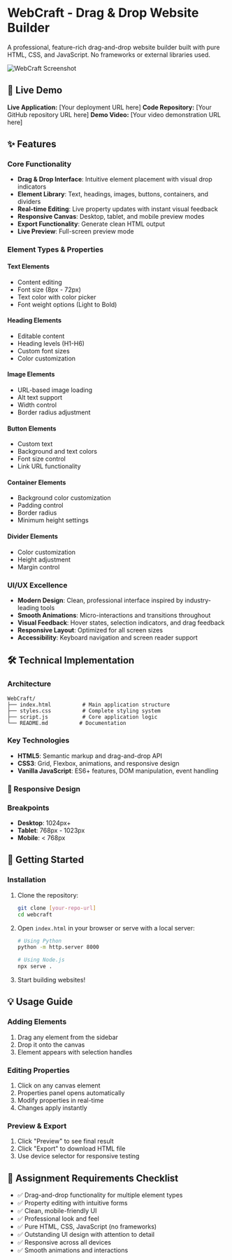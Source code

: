 # WebCraft - Drag & Drop Website Builder

A professional, feature-rich drag-and-drop website builder built with pure HTML, CSS, and JavaScript. No frameworks or external libraries used.

![WebCraft Screenshot](https://images.pexels.com/photos/196644/pexels-photo-196644.jpeg?auto=compress&cs=tinysrgb&w=1200)

## 🚀 Live Demo

**Live Application:** [Your deployment URL here]
**Code Repository:** [Your GitHub repository URL here]
**Demo Video:** [Your video demonstration URL here]

## ✨ Features

### Core Functionality
- **Drag & Drop Interface**: Intuitive element placement with visual drop indicators
- **Element Library**: Text, headings, images, buttons, containers, and dividers
- **Real-time Editing**: Live property updates with instant visual feedback
- **Responsive Canvas**: Desktop, tablet, and mobile preview modes
- **Export Functionality**: Generate clean HTML output
- **Live Preview**: Full-screen preview mode

### Element Types & Properties

#### Text Elements
- Content editing
- Font size (8px - 72px)
- Text color with color picker
- Font weight options (Light to Bold)

#### Heading Elements
- Editable content
- Heading levels (H1-H6)
- Custom font sizes
- Color customization

#### Image Elements
- URL-based image loading
- Alt text support
- Width control
- Border radius adjustment

#### Button Elements
- Custom text
- Background and text colors
- Font size control
- Link URL functionality

#### Container Elements
- Background color customization
- Padding control
- Border radius
- Minimum height settings

#### Divider Elements
- Color customization
- Height adjustment
- Margin control

### UI/UX Excellence
- **Modern Design**: Clean, professional interface inspired by industry-leading tools
- **Smooth Animations**: Micro-interactions and transitions throughout
- **Visual Feedback**: Hover states, selection indicators, and drag feedback
- **Responsive Layout**: Optimized for all screen sizes
- **Accessibility**: Keyboard navigation and screen reader support

## 🛠 Technical Implementation

### Architecture
```
WebCraft/
├── index.html          # Main application structure
├── styles.css          # Complete styling system
├── script.js           # Core application logic
└── README.md          # Documentation
```

### Key Technologies
- **HTML5**: Semantic markup and drag-and-drop API
- **CSS3**: Grid, Flexbox, animations, and responsive design
- **Vanilla JavaScript**: ES6+ features, DOM manipulation, event handling


### 📱 Responsive Design

### Breakpoints
- **Desktop**: 1024px+
- **Tablet**: 768px - 1023px
- **Mobile**: < 768px


## 🚀 Getting Started

### Installation
1. Clone the repository:
   ```bash
   git clone [your-repo-url]
   cd webcraft
   ```

2. Open `index.html` in your browser or serve with a local server:
   ```bash
   # Using Python
   python -m http.server 8000
   
   # Using Node.js
   npx serve .
   ```

3. Start building websites!

## 💡 Usage Guide

### Adding Elements
1. Drag any element from the sidebar
2. Drop it onto the canvas
3. Element appears with selection handles

### Editing Properties
1. Click on any canvas element
2. Properties panel opens automatically
3. Modify properties in real-time
4. Changes apply instantly

### Preview & Export
1. Click "Preview" to see final result
2. Click "Export" to download HTML file
3. Use device selector for responsive testing


## 🎯 Assignment Requirements Checklist

- ✅ Drag-and-drop functionality for multiple element types
- ✅ Property editing with intuitive forms
- ✅ Clean, mobile-friendly UI
- ✅ Professional look and feel
- ✅ Pure HTML, CSS, JavaScript (no frameworks)
- ✅ Outstanding UI design with attention to detail
- ✅ Responsive across all devices
- ✅ Smooth animations and interactions


